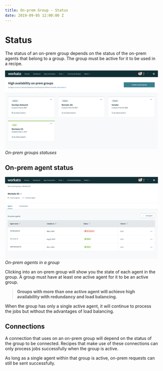 ```yaml
---
title: On-prem Group - Status
date: 2019-09-05 12:00:00 Z
---
```


# Status
The status of an on-prem group depends on the status of the on-prem agents that belong to a group. The group must be active for it to be used in a recipe.

![On-prem groups statuses](/assets/images/on-prem/groups-statuses.png)
*On-prem groups statuses*

## On-prem agent status

![On-prem agents in a group](/assets/images/on-prem/agents-in-groups-statuses.png)
*On-prem agents in a group*

Clicking into an on-prem group will show you the state of each agent in the group. A group must have at least one active agent for it to be an active group.

> **Groups with more than one active agent will achieve high availability with redundancy and load balancing.**

When the group has only a single active agent, it will continue to process the jobs but without the advantages of load balancing.

## Connections
A connection that uses on an on-prem group will depend on the status of the group to be connected. Recipes that make use of these connections can only process jobs successfully when the group is active.

As long as a single agent within that group is active, on-prem requests can still be sent successfully.
